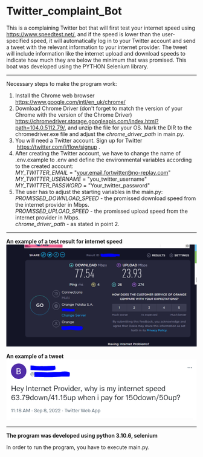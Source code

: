 # Twitter_complaint_Bot

This is a complaining Twitter bot that will first test your internet speed using https://www.speedtest.net/, and if the speed is lower than the user-specified speed, it will automatically log in to your Twitter account and send a tweet with the relevant information to your internet provider. The tweet will include information like the internet upload and download speeds to indicate how much they are below the minimum that was promised. This boat was developed using the PYTHON Selenium library.</br>

---

Necessary steps to make the program work:</br>
1. Install the Chrome web browser https://www.google.com/intl/en_uk/chrome/ </br>
2. Download Chrome Driver (don't forget to match the version of your Chrome with the version of the Chrome Driver) https://chromedriver.storage.googleapis.com/index.html?path=104.0.5112.79/, and unzip the file for your OS.
Mark the DIR to the chromedriver.exe file and adjust the *chrome_driver_path* in main.py. </br>
3. You will need a Twitter account. Sign up for Twitter  https://twitter.com/i/flow/signup . </br>
4. After creating the Twitter account, we have to change the name of .env.example to .env and define the environmental variables according to the created account:</br>
*MY_TWITTER_EMAIL* = "your.email.fortwitter@no-replay.com"</br>
*MY_TWITTER_USERNAME* = "you_twitter_username"</br>
*MY_TWITTER_PASSWORD* = "Your_twitter_password"</br>
5. The user has to adjust the starting variables in the main.py:</br>
*PROMISSED_DOWNLOAD_SPEED* - the promissed download speed from the internet provider in Mbps.</br>
*PROMISSED_UPLOAD_SPEED* - the promissed upload speed from the internet provider in Mbps.</br>
*chrome_driver_path* - as stated in point 2.</br>

---

**An example of a test result for internet speed**</br>
![Screenshot](docs/img/01_speed_test_view.png)</br>


**An example of a tweet**</br>
![Screenshot](docs/img/02_tweet.png)</br>

---

**The program was developed using python 3.10.6, selenium**


In order to run the program, you have to execute main.py.